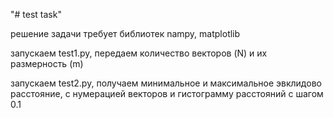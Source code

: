 "# test task" 

решение задачи требует библиотек nampy, matplotlib

запускаем test1.py, передаем количество векторов (N) и их размерность (m)

запускаем test2.py, получаем минимальное и максимальное эвклидово расстояние, с нумерацией векторов и гистограмму расстояний с шагом 0.1